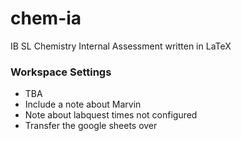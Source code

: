 # chem-ia
IB SL Chemistry Internal Assessment written in LaTeX

### Workspace Settings
- TBA
- Include a note about Marvin
- Note about labquest times not configured
- Transfer the google sheets over
